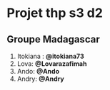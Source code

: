 # Projet thp s3 d2
## Groupe Madagascar
1.   Itokiana : **@itokiana73**
2.   Lova: **@Lovarazafimah** 
2.   Ando: **@Ando** 
2.   Andry: **@Andry** 
